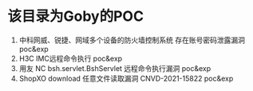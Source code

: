 # 该目录为Goby的POC
1. 中科网威、锐捷、网域多个设备的防火墙控制系统 存在账号密码泄露漏洞 poc&exp
2. H3C IMC远程命令执行 poc&exp
3. 用友 NC bsh.servlet.BshServlet 远程命令执行漏洞 poc&exp
4. ShopXO download 任意文件读取漏洞 CNVD-2021-15822 poc&exp
